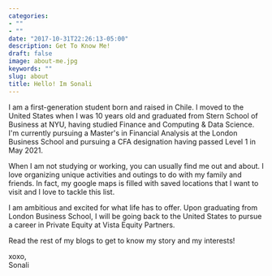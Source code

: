 ```yaml
---
categories:
- ""
- ""
date: "2017-10-31T22:26:13-05:00"
description: Get To Know Me!
draft: false
image: about-me.jpg
keywords: ""
slug: about
title: Hello! Im Sonali
---
```


I am a first-generation student born and raised in Chile. I moved to the United States when I was 10 years old and graduated from Stern School of Business at NYU, having studied Finance and Computing & Data Science. I'm currently pursuing a Master's in Financial Analysis at the London Business School and pursuing a CFA designation having passed Level 1 in May 2021.

When I am not studying or working, you can usually find me out and about. I love organizing unique activities and outings to do with my family and friends. In fact, my google maps is filled with saved locations that I want to visit and I love to tackle this list. 

I am ambitious and excited for what life has to offer. Upon graduating from London Business School, I will be going back to the United States to pursue a career in Private Equity at Vista Equity Partners. 

Read the rest of my blogs to get to know my story and my interests! 

xoxo, \
Sonali